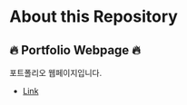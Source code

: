 # About this Repository
## 🔥 Portfolio Webpage 🔥
포트폴리오 웹페이지입니다.
- [Link](https://teatea02.github.io/portfolio-web-page/)